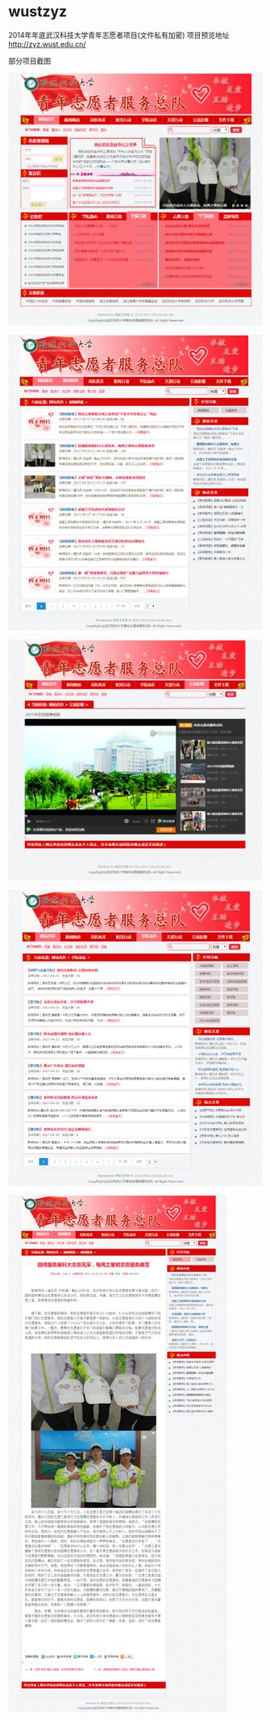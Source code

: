 # wustzyz
2014年年底武汉科技大学青年志愿者项目(文件私有加密)  项目预览地址 http://zyz.wust.edu.cn/

部分项目截图

![](./img/index_capture.png)

![](./img/new_capture.png)

![](./img/video_capture.png)

![](./img/college_capture.png)

![](./img/newdetail_capture.png)



